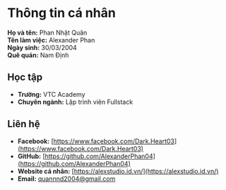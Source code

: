 # Thông tin cá nhân

**Họ và tên:** Phan Nhật Quân  
**Tên làm việc:** Alexander Phan  
**Ngày sinh:** 30/03/2004  
**Quê quán:** Nam Định  

## Học tập
- **Trường:** VTC Academy  
- **Chuyên ngành:** Lập trình viên Fullstack  

## Liên hệ
- **Facebook:** [https://www.facebook.com/Dark.Heart03](https://www.facebook.com/Dark.Heart03)  
- **GitHub:** [https://github.com/AlexanderPhan04](https://github.com/AlexanderPhan04)  
- **Website cá nhân:** [https://alexstudio.id.vn/](https://alexstudio.id.vn/)  
- **Email:** [quannnd2004@gmail.com](mailto:quannnd2004@gmail.com)
